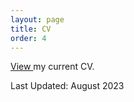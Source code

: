 ```yaml
---
layout: page
title: CV
order: 4
---
```

<a href="files/Resume_Bolgerv2023August.pdf" target = "_blank"> View </a> my current CV. 

Last Updated: August 2023